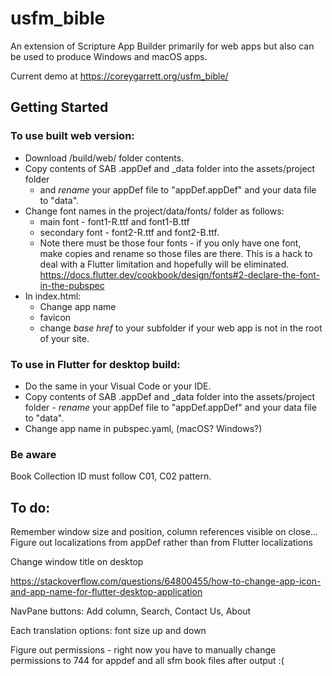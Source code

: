 # usfm_bible

An extension of Scripture App Builder primarily for web apps but also can be used to produce Windows and macOS apps.

Current demo at https://coreygarrett.org/usfm_bible/

## Getting Started

### To use built web version:

- Download /build/web/ folder contents.
- Copy contents of SAB .appDef and \_data folder into the assets/project folder
  - and _rename_ your appDef file to "appDef.appDef" and your data file to "data".
- Change font names in the project/data/fonts/ folder as follows:
  - main font - font1-R.ttf and font1-B.ttf
  - secondary font - font2-R.ttf and font2-B.ttf.
  - Note there must be those four fonts - if you only have one font, make copies and rename so those files are there. This is a hack to deal with a Flutter limitation and hopefully will be eliminated. https://docs.flutter.dev/cookbook/design/fonts#2-declare-the-font-in-the-pubspec
- In index.html:
  - Change app name
  - favicon
  - change _base href_ to your subfolder if your web app is not in the root of your site.

### To use in Flutter for desktop build:

- Do the same in your Visual Code or your IDE.
- Copy contents of SAB .appDef and \_data folder into the assets/project folder - _rename_ your appDef file to "appDef.appDef" and your data file to "data".
- Change app name in pubspec.yaml, (macOS? Windows?)

### Be aware

Book Collection ID must follow C01, C02 pattern.

## To do:

Remember window size and position, column references visible on close...
Figure out localizations from appDef rather than from Flutter localizations

Change window title on desktop

https://stackoverflow.com/questions/64800455/how-to-change-app-icon-and-app-name-for-flutter-desktop-application

NavPane buttons: Add column, Search, Contact Us, About

Each translation options: font size up and down

Figure out permissions - right now you have to manually change permissions to 744 for appdef and all sfm book files after output :(
